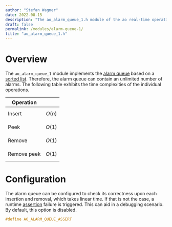 ```yaml
---
author: "Stefan Wagner"
date: 2022-08-15
description: "The ao_alarm_queue_1.h module of the ao real-time operating system."
draft: false
permalink: /modules/alarm-queue-1/
title: "ao_alarm_queue_1.h"
---
```


# Overview

The `ao_alarm_queue_1` module implements the [alarm queue](../alarm-queue.md) based on a [sorted list](../sorted-lists.md). Therefore, the alarm queue can contain an unlimited number of alarms. The following table exhibits the time complexities of the individual operations.

| Operation | |
|-----------|-|
| Insert | $$O(n)$$ |
| Peek | $$O(1)$$ |
| Remove | $$O(1)$$ |
| Remove peek | $$O(1)$$ |

# Configuration

The alarm queue can be configured to check its correctness upon each insertion and removal, which takes linear time. If that is not the case, a runtime [assertion](../assertions.md) failure is triggered. This can aid in a debugging scenario. By default, this option is disabled.

```c
#define AO_ALARM_QUEUE_ASSERT
```
